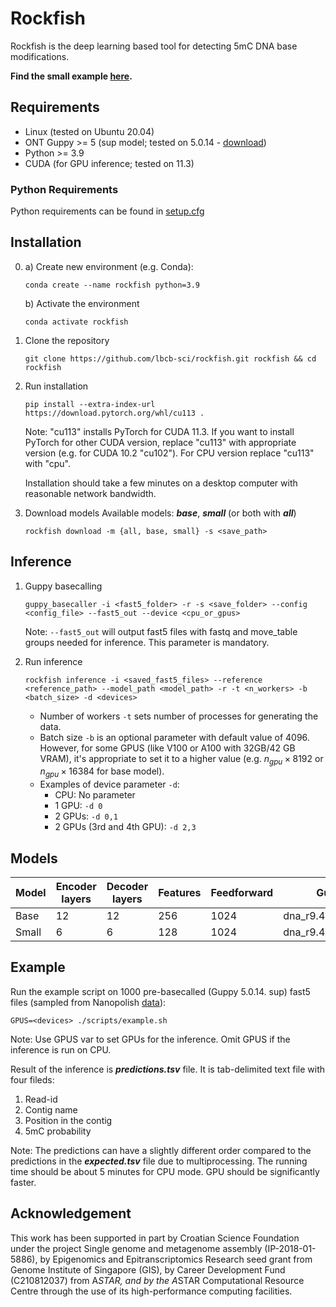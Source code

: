 # Rockfish

Rockfish is the deep learning based tool for detecting 5mC DNA base modifications.

**Find the small example [here](#Example).**

## Requirements

* Linux (tested on Ubuntu 20.04)
* ONT Guppy >= 5 (sup model; tested on 5.0.14 - [download](https://cdn.oxfordnanoportal.com/software/analysis/ont-guppy-cpu_5.0.14_linux64.tar.gz))
* Python >= 3.9
* CUDA (for GPU inference; tested on 11.3)

### Python Requirements
Python requirements can be found in [setup.cfg](setup.cfg)

## Installation

0. a) Create new environment (e.g. Conda):
   ```shell
   conda create --name rockfish python=3.9
   ```
   
   b) Activate the environment
   ```shell
   conda activate rockfish
   ```

1. Clone the repository
   ```shell
   git clone https://github.com/lbcb-sci/rockfish.git rockfish && cd rockfish
   ```

2. Run installation
   ```shell
   pip install --extra-index-url https://download.pytorch.org/whl/cu113 .
   ```
   Note: "cu113" installs PyTorch for CUDA 11.3. If you want to install PyTorch for other CUDA version, replace "cu113" with appropriate version (e.g. for CUDA 10.2 "cu102"). For CPU version replace "cu113" with "cpu".

   Installation should take a few minutes on a desktop computer with reasonable network bandwidth.

3. Download models
   Available models: ***base***, ***small*** (or both with ***all***)
   ```shell
   rockfish download -m {all, base, small} -s <save_path>
   ```


## Inference

1. Guppy basecalling
   ```shell
   guppy_basecaller -i <fast5_folder> -r -s <save_folder> --config <config_file> --fast5_out --device <cpu_or_gpus>
   ```
   Note: ```--fast5_out``` will output fast5 files with fastq and move_table groups needed for inference. This parameter is mandatory.

2. Run inference
   ```shell
   rockfish inference -i <saved_fast5_files> --reference <reference_path> --model_path <model_path> -r -t <n_workers> -b <batch_size> -d <devices>
   ```
   * Number of workers ```-t``` sets number of processes for generating the data.
   * Batch size ```-b``` is an optional parameter with default value of $4096$. However, for some GPUS (like V100 or A100 with 32GB/42 GB VRAM), it's appropriate to set it to a higher value (e.g. $n_{gpu} \times 8192$ or $n_{gpu} \times 16384$ for base model).
   * Examples of device parameter ```-d```:
     * CPU: No parameter
     * 1 GPU: ```-d 0```
     * 2 GPUs: ```-d 0,1```
     * 2 GPUs (3rd and 4th GPU): ```-d 2,3```

## Models
| Model | Encoder layers | Decoder layers | Features | Feedforward | Guppy config              |
|-------|----------------|----------------|----------|-------------|---------------------------|
| Base  | 12             | 12             | 256      | 1024        | dna_r9.4.1_450bps_sup.cfg |
| Small | 6              | 6              | 128      | 1024        | dna_r9.4.1_450bps_sup.cfg |

## Example
Run the example script on 1000 pre-basecalled (Guppy 5.0.14. sup) fast5 files (sampled from Nanopolish [data](https://nanopolish.readthedocs.io/en/latest/quickstart_call_methylation.html)):
```shell
GPUS=<devices> ./scripts/example.sh
```
Note: Use GPUS var to set GPUs for the inference. Omit GPUS if the inference is run on CPU.

Result of the inference is ***predictions.tsv*** file. It is tab-delimited text file with four fileds:
  1. Read-id
  2. Contig name
  3. Position in the contig
  4. 5mC probability 

Note: The predictions can have a slightly different order compared to the predictions in the ***expected.tsv*** file due to multiprocessing. The running time should be about 5 minutes for CPU mode. GPU should be significantly faster.


## Acknowledgement

This work has been supported in part by Croatian Science Foundation under the project Single genome and metagenome assembly (IP-2018-01-5886), by Epigenomics and Epitranscriptomics Research seed grant from Genome Institute of Singapore (GIS), by Career Development Fund (C210812037) from A*STAR, and by the A*STAR Computational Resource Centre through the use of its high-performance computing facilities.
